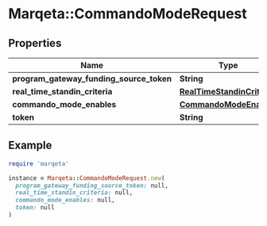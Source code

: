 # Marqeta::CommandoModeRequest

## Properties

| Name | Type | Description | Notes |
| ---- | ---- | ----------- | ----- |
| **program_gateway_funding_source_token** | **String** |  |  |
| **real_time_standin_criteria** | [**RealTimeStandinCriteria**](RealTimeStandinCriteria.md) |  | [optional] |
| **commando_mode_enables** | [**CommandoModeEnables**](CommandoModeEnables.md) |  |  |
| **token** | **String** |  | [optional] |

## Example

```ruby
require 'marqeta'

instance = Marqeta::CommandoModeRequest.new(
  program_gateway_funding_source_token: null,
  real_time_standin_criteria: null,
  commando_mode_enables: null,
  token: null
)
```

